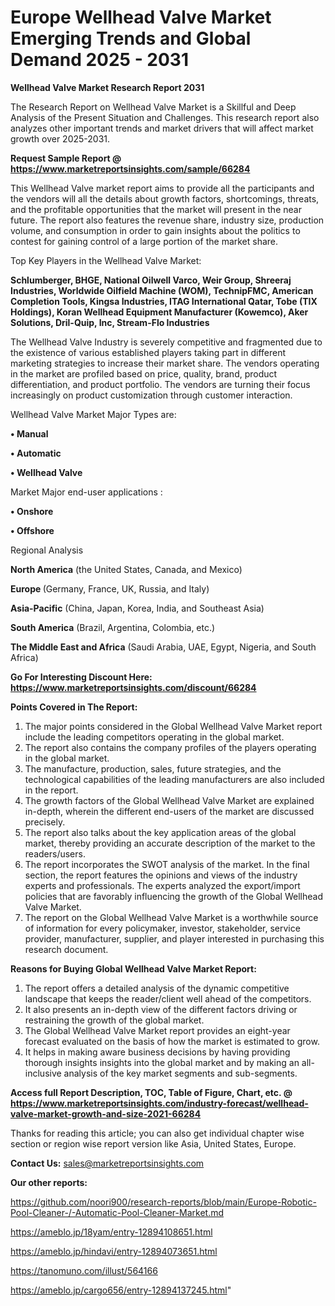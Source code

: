 # Europe Wellhead Valve Market Emerging Trends and Global Demand 2025 - 2031

<strong>Wellhead Valve Market Research Report 2031</strong>

The Research Report on Wellhead Valve Market is a Skillful and Deep Analysis of the Present Situation and Challenges. This research report also analyzes other important trends and market drivers that will affect market growth over 2025-2031.

<strong>Request Sample Report @ <a href=https://www.marketreportsinsights.com/sample/66284>https://www.marketreportsinsights.com/sample/66284</a></strong>

This Wellhead Valve market report aims to provide all the participants and the vendors will all the details about growth factors, shortcomings, threats, and the profitable opportunities that the market will present in the near future. The report also features the revenue share, industry size, production volume, and consumption in order to gain insights about the politics to contest for gaining control of a large portion of the market share.

Top Key Players in the Wellhead Valve Market:

<strong>Schlumberger, BHGE, National Oilwell Varco, Weir Group, Shreeraj Industries, Worldwide Oilfield Machine (WOM), TechnipFMC, American Completion Tools, Kingsa Industries, ITAG International Qatar, Tobe (TIX Holdings), Koran Wellhead Equipment Manufacturer (Kowemco), Aker Solutions, Dril-Quip, Inc, Stream-Flo Industries</strong>

The Wellhead Valve Industry is severely competitive and fragmented due to the existence of various established players taking part in different marketing strategies to increase their market share. The vendors operating in the market are profiled based on price, quality, brand, product differentiation, and product portfolio. The vendors are turning their focus increasingly on product customization through customer interaction.

Wellhead Valve Market Major Types are:

<strong>• Manual

• Automatic

• Wellhead Valve</strong>

Market Major end-user applications :

<strong>• Onshore

• Offshore</strong>

Regional Analysis

</u><strong><b>North America</b></strong> (the United States, Canada, and Mexico)

<strong><b>Europe </b></strong>(Germany, France, UK, Russia, and Italy)

<strong><b>Asia-Pacific</b></strong> (China, Japan, Korea, India, and Southeast Asia)

<strong><b>South America</b></strong> (Brazil, Argentina, Colombia, etc.)

<strong><b>The Middle East and Africa</b></strong> (Saudi Arabia, UAE, Egypt, Nigeria, and South Africa)

<strong>Go For Interesting Discount Here: <a href=https://www.marketreportsinsights.com/discount/66284>https://www.marketreportsinsights.com/discount/66284</a></strong>

<strong>Points Covered in The Report:</strong>
<ol>
  <li>The major points considered in the Global Wellhead Valve Market report include the leading competitors operating in the global market.</li>
  <li>The report also contains the company profiles of the players operating in the global market.</li>
  <li>The manufacture, production, sales, future strategies, and the technological capabilities of the leading manufacturers are also included in the report.</li>
  <li>The growth factors of the Global Wellhead Valve Market are explained in-depth, wherein the different end-users of the market are discussed precisely.</li>
  <li>The report also talks about the key application areas of the global market, thereby providing an accurate description of the market to the readers/users.</li>
  <li>The report incorporates the SWOT analysis of the market. In the final section, the report features the opinions and views of the industry experts and professionals. The experts analyzed the export/import policies that are favorably influencing the growth of the Global Wellhead Valve Market.</li>
  <li>The report on the Global Wellhead Valve Market is a worthwhile source of information for every policymaker, investor, stakeholder, service provider, manufacturer, supplier, and player interested in purchasing this research document.</li>
</ol>
<strong>Reasons for Buying Global Wellhead Valve Market Report:</strong>

<ol>
  <li>The report offers a detailed analysis of the dynamic competitive landscape that keeps the reader/client well ahead of the competitors.</li>
  <li>It also presents an in-depth view of the different factors driving or restraining the growth of the global market.</li>
  <li>The Global Wellhead Valve Market report provides an eight-year forecast evaluated on the basis of how the market is estimated to grow.</li>
  <li>It helps in making aware business decisions by having providing thorough insights insights into the global market and by making an all-inclusive analysis of the key market segments and sub-segments.</li>
</ol>
<strong>Access full Report Description, TOC, Table of Figure, Chart, etc. @ <a href=https://www.marketreportsinsights.com/industry-forecast/wellhead-valve-market-growth-and-size-2021-66284>https://www.marketreportsinsights.com/industry-forecast/wellhead-valve-market-growth-and-size-2021-66284</a></strong>


Thanks for reading this article; you can also get individual chapter wise section or region wise report version like Asia, United States, Europe.

<strong>Contact Us:</strong>
sales@marketreportsinsights.com

<strong>Our other reports:</strong>

<a href=https://github.com/noori900/research-reports/blob/main/Europe-Robotic-Pool-Cleaner-/-Automatic-Pool-Cleaner-Market.md>https://github.com/noori900/research-reports/blob/main/Europe-Robotic-Pool-Cleaner-/-Automatic-Pool-Cleaner-Market.md</a>

<a href=https://ameblo.jp/18yam/entry-12894108651.html>https://ameblo.jp/18yam/entry-12894108651.html</a>

<a href=https://ameblo.jp/hindavi/entry-12894073651.html>https://ameblo.jp/hindavi/entry-12894073651.html</a>

<a href=https://tanomuno.com/illust/564166>https://tanomuno.com/illust/564166</a>

<a href=https://ameblo.jp/cargo656/entry-12894137245.html>https://ameblo.jp/cargo656/entry-12894137245.html</a>"
